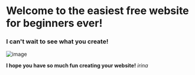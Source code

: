 # Welcome to the easiest free website for beginners ever!

### I can't wait to see what you create!

![image](https://user-images.githubusercontent.com/95585067/144758808-883e151b-f83a-4e66-98cc-053fe87c7290.png)

**I hope you have so much fun creating your website!**
*irina*

